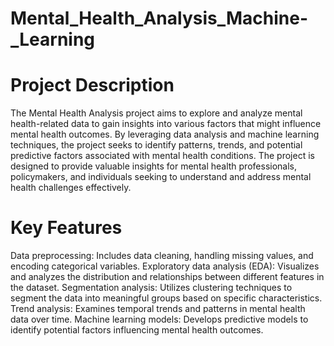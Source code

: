 # Mental_Health_Analysis_Machine-_Learning
<h1>Project Description</h1>
<p>The Mental Health Analysis project aims to explore and analyze mental health-related data to gain insights into various factors that might influence mental health outcomes. By leveraging data analysis and machine learning techniques, the project seeks to identify patterns, trends, and potential predictive factors associated with mental health conditions. The project is designed to provide valuable insights for mental health professionals, policymakers, and individuals seeking to understand and address mental health challenges effectively.</p>
<h1>Key Features</h1>
<p>Data preprocessing: Includes data cleaning, handling missing values, and encoding categorical variables.
Exploratory data analysis (EDA): Visualizes and analyzes the distribution and relationships between different features in the dataset.
Segmentation analysis: Utilizes clustering techniques to segment the data into meaningful groups based on specific characteristics.
Trend analysis: Examines temporal trends and patterns in mental health data over time.
Machine learning models: Develops predictive models to identify potential factors influencing mental health outcomes.</p>

